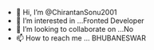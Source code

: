 - 👋 Hi, I’m @ChirantanSonu2001
- 👀 I’m interested in ...Fronted Developer
- 💞️ I’m looking to collaborate on ...No
- 📫 How to reach me ... BHUBANESWAR 

<!---
ChirantanSonu2001/ChirantanSonu2001 is a ✨ special ✨ repository because its `README.md` (this file) appears on your GitHub profile.
You can click the Preview link to take a look at your changes.
--->
